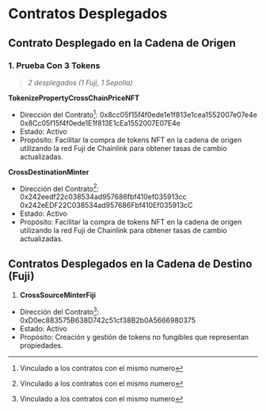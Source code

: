 # Contratos Desplegados

## Contrato Desplegado en la Cadena de Origen

### 1.   Prueba Con 3 Tokens
   > *2 desplegados (1 Fuji, 1 Sepolia)*

   **TokenizePropertyCrossChainPriceNFT**
   - Dirección del Contrato[^1]: 
   0x8cc05f15f4f0ede1e1f813e1cea1552007e07e4e
   0x8Cc05f15f4f0ede1E1f813E1cEa1552007E07E4e
   - Estado: Activo
   - Propósito: Facilitar la compra de tokens NFT en la cadena de origen utilizando la red Fuji de Chainlink para obtener tasas de cambio actualizadas.

   **CrossDestinationMinter**
   - Dirección del Contrato[^1]: 
   0x242eedf22c038534ad957686fbf410ef035913cc
   0x242eEDF22C038534ad957686Fbf410Ef035913cC
   - Estado: Activo
   - Propósito: Facilitar la compra de tokens NFT en la cadena de origen utilizando la red Fuji de Chainlink para obtener tasas de cambio actualizadas.

## Contratos Desplegados en la Cadena de Destino (Fuji)

   1. **CrossSourceMinterFiji**
   - Dirección del Contrato[^1]: 0xD0ec883575B638D742c51cf38B2b0A5666980375
   - Estado: Activo
   - Propósito: Creación y gestión de tokens no fungibles que representan propiedades.

[^1]: Vinculado a los contratos con el mismo numero


